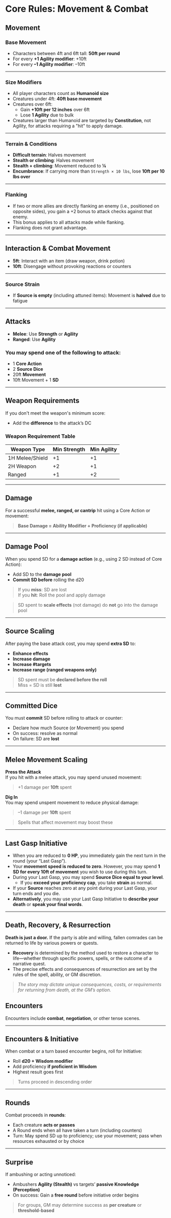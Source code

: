# Core Rules: Movement & Combat

## Movement

### Base Movement

- Characters between 4ft and 6ft tall: **50ft per round**
- For every **+1 Agility modifier**: +10ft
- For every **–1 Agility modifier**: –10ft

---

### Size Modifiers

- All player characters count as **Humanoid size**
- Creatures under 4ft: **40ft base movement**
- Creatures over 6ft:
  - Gain **+10ft per 12 inches** over 6ft
  - Lose **1 Agility** due to bulk
- Creatures larger than Humanoid are targeted by **Constitution**, not Agility, for attacks requiring a "hit" to apply damage.

---

### Terrain & Conditions

- **Difficult terrain**: Halves movement
- **Stealth or climbing**: Halves movement
- **Stealth + climbing**: Movement reduced to **¼**
- **Encumbrance**: If carrying more than `Strength × 10 lbs`, lose **10ft per 10 lbs over**

---

### Flanking

- If two or more allies are directly flanking an enemy (i.e., positioned on opposite sides), you gain a +2 bonus to attack checks against that enemy.
- This bonus applies to all attacks made while flanking.
- Flanking does not grant advantage.

---

## Interaction & Combat Movement

- **5ft**: Interact with an item (draw weapon, drink potion)
- **10ft**: Disengage without provoking reactions or counters

---

### Source Strain

- If **Source is empty** (including attuned items): Movement is **halved** due to fatigue

---

## Attacks

- **Melee**: Use **Strength** or **Agility**
- **Ranged**: Use **Agility**

### You may spend one of the following to attack:

- 1 **Core Action**
- 2 **Source Dice**
- 20ft **Movement**
- 10ft Movement + 1 **SD**

---

## Weapon Requirements

If you don't meet the weapon's minimum score:
- Add the **difference** to the attack’s DC

### Weapon Requirement Table

| Weapon Type     | Min Strength | Min Agility |
|-----------------|--------------|-------------|
| 1H Melee/Shield | +1           | +1          |
| 2H Weapon       | +2           | +1          |
| Ranged          | +1           | +2          |

---

## Damage

For a successful **melee, ranged, or cantrip** hit using a Core Action or movement:

> **Base Damage = Ability Modifier + Proficiency (if applicable)**

---

## Damage Pool

When you spend SD for a **damage action** (e.g., using 2 SD instead of Core Action):

- Add SD to the **damage pool**
- **Commit SD before** rolling the d20

> If you **miss**: SD are lost  
> If you **hit**: Roll the pool and apply damage

> SD spent to **scale effects** (not damage) do **not** go into the damage pool

---

## Source Scaling

After paying the base attack cost, you may spend **extra SD** to:

- **Enhance effects**
- **Increase damage**
- **Increase #targets**
- **Increase range (ranged weapons only)**

> SD spent must be **declared before the roll**  
> Miss = SD is still **lost**

---

## Committed Dice

You must **commit** SD before rolling to attack or counter:

- Declare how much Source (or Movement) you spend
- On success: resolve as normal
- On failure: SD are **lost**

---

## Melee Movement Scaling

**Press the Attack**  
If you hit with a melee attack, you may spend unused movement:  
> +1 damage per **10ft** spent

**Dig In**  
You may spend unspent movement to reduce physical damage:  
> –1 damage per **10ft** spent

> Spells that affect movement may boost these 

---

## Last Gasp Initiative

- When you are reduced to **0 HP**, you immediately gain the next turn in the round (your “Last Gasp”).
- Your **movement speed is reduced to zero**. However, you may spend **1 SD for every 10ft of movement** you wish to use during this turn.
- During your Last Gasp, you may spend **Source Dice equal to your level**.
    - If you **exceed your proficiency cap**, you take **strain** as normal.
- If your **Source** reaches zero at any point during your Last Gasp, your turn ends and you die.
- **Alternatively**, you may use your Last Gasp Initiative to **describe your death** or **speak your final words**.

---

## Death, Recovery, & Resurrection

**Death is just a door.** If the party is able and willing, fallen comrades can be returned to life by various powers or quests.

- **Recovery** is determined by the method used to restore a character to life—whether through specific powers, spells, or the outcome of a narrative quest.
- The precise effects and consequences of resurrection are set by the rules of the spell, ability, or GM discretion.

> *The story may dictate unique consequences, costs, or requirements for returning from death, at the GM’s option.*

## Encounters

Encounters include **combat**, **negotiation**, or other tense scenes.

---

## Encounters & Initiative

When combat or a turn based encounter begins, roll for Initiative:

- Roll **d20 + Wisdom modifier**
- Add proficiency **if proficient in Wisdom**
- Highest result goes first

> Turns proceed in descending order

---

## Rounds

Combat proceeds in **rounds**:

- Each creature **acts or passes**
- A Round ends when all have taken a turn (including counters)
- Turn: May spend SD up to proficiency; use your movement; pass when resources exhausted or by choice

---

## Surprise

If ambushing or acting unnoticed:

- Ambushers **Agility (Stealth)** vs targets’ **passive Knowledge (Perception)**
- On success: Gain a **free round** before initiative order begins

> For groups, GM may determine success as **per creature** or **threshold-based**
